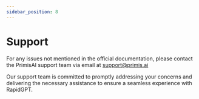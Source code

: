 ```yaml
---
sidebar_position: 8
---
```


# Support

For any issues not mentioned in the official documentation, please contact the PrimisAI support team via email at
[support@primis.ai](mailto:support@primis.ai)

Our support team is committed to promptly addressing your concerns and delivering the necessary assistance to ensure a seamless experience with RapidGPT.